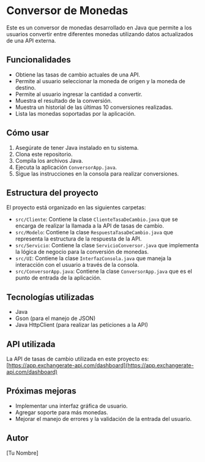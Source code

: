 # Conversor de Monedas

Este es un conversor de monedas desarrollado en Java que permite a los usuarios convertir entre diferentes monedas utilizando datos actualizados de una API externa.

## Funcionalidades

* Obtiene las tasas de cambio actuales de una API.
* Permite al usuario seleccionar la moneda de origen y la moneda de destino.
* Permite al usuario ingresar la cantidad a convertir.
* Muestra el resultado de la conversión.
* Muestra un historial de las últimas 10 conversiones realizadas.
* Lista las monedas soportadas por la aplicación.

## Cómo usar

1.  Asegúrate de tener Java instalado en tu sistema.
2.  Clona este repositorio.
3.  Compila los archivos Java.
4.  Ejecuta la aplicación `ConversorApp.java`.
5.  Sigue las instrucciones en la consola para realizar conversiones.

## Estructura del proyecto

El proyecto está organizado en las siguientes carpetas:

* `src/Cliente`: Contiene la clase `ClienteTasaDeCambio.java` que se encarga de realizar la llamada a la API de tasas de cambio.
* `src/Modelo`: Contiene la clase `RespuestaTasaDeCambio.java` que representa la estructura de la respuesta de la API.
* `src/Servicio`: Contiene la clase `ServicioConversor.java` que implementa la lógica de negocio para la conversión de monedas.
* `src/UI`: Contiene la clase `InterfazConsola.java` que maneja la interacción con el usuario a través de la consola.
* `src/ConversorApp.java`: Contiene la clase `ConversorApp.java` que es el punto de entrada de la aplicación.

## Tecnologías utilizadas

* Java
* Gson (para el manejo de JSON)
* Java HttpClient (para realizar las peticiones a la API)

## API utilizada

La API de tasas de cambio utilizada en este proyecto es: [https://app.exchangerate-api.com/dashboard](https://app.exchangerate-api.com/dashboard)

## Próximas mejoras

* Implementar una interfaz gráfica de usuario.
* Agregar soporte para más monedas.
* Mejorar el manejo de errores y la validación de la entrada del usuario.

## Autor

[Tu Nombre]